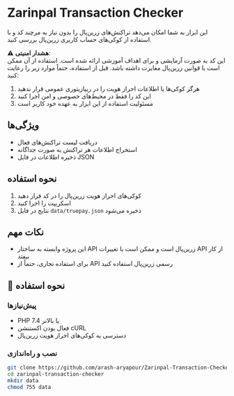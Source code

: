 # Zarinpal Transaction Checker

این ابزار به شما امکان می‌دهد تراکنش‌های زرین‌پال را بدون نیاز به مرچند کد و با استفاده از کوکی‌های حساب کاربری زرین‌پال بررسی کنید.

⚠ **هشدار امنیتی**:  
این کد به صورت آزمایشی و برای اهداف آموزشی ارائه شده است. استفاده از آن ممکن است با قوانین زرین‌پال مغایرت داشته باشد. قبل از استفاده، حتماً موارد زیر را رعایت کنید:

1. هرگز کوکی‌ها یا اطلاعات احراز هویت را در ریپازیتوری عمومی قرار ندهید
2. این کد را فقط در محیط‌های خصوصی و امن اجرا کنید
3. مسئولیت استفاده از این ابزار به عهده خود کاربر است

## ویژگی‌ها
- دریافت لیست تراکنش‌های فعال
- استخراج اطلاعات هر تراکنش به صورت جداگانه
- ذخیره اطلاعات در فایل JSON

## نحوه استفاده
1. کوکی‌های احراز هویت زرین‌پال را در کد قرار دهید
2. اسکریپت را اجرا کنید
3. نتایج در فایل `data/truepay.json` ذخیره می‌شود

## نکات مهم
- این پروژه وابسته به ساختار API زرین‌پال است و ممکن است با تغییرات API از کار بیفتد
- برای استفاده تجاری، حتماً از API رسمی زرین‌پال استفاده کنید
## 🚀 نحوه استفاده

### پیش‌نیازها
- PHP 7.4 یا بالاتر
- فعال بودن اکستنشن cURL
- دسترسی به کوکی‌های احراز هویت زرین‌پال

### نصب و راه‌اندازی

```bash
git clone https://github.com/arash-aryapour/Zarinpal-Transaction-Checker.git
cd zarinpal-transaction-checker
mkdir data
chmod 755 data
